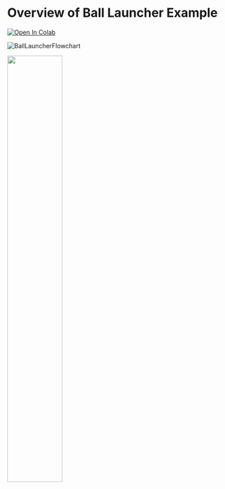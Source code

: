 # Overview of Ball Launcher Example 

[![Open In Colab](https://colab.research.google.com/assets/colab-badge.svg)](https://colab.research.google.com/github/googlecolab/colabtools/blob/master/notebooks/colab-github-demo.ipynb)

![BallLauncherFlowchart](https://user-images.githubusercontent.com/49819466/128961182-ff2b338c-91f3-4e8f-ad84-03285bdb456f.jpg)


<img src="https://user-images.githubusercontent.com/49819466/128961182-ff2b338c-91f3-4e8f-ad84-03285bdb456f.jpg" width=50% height=50%>

